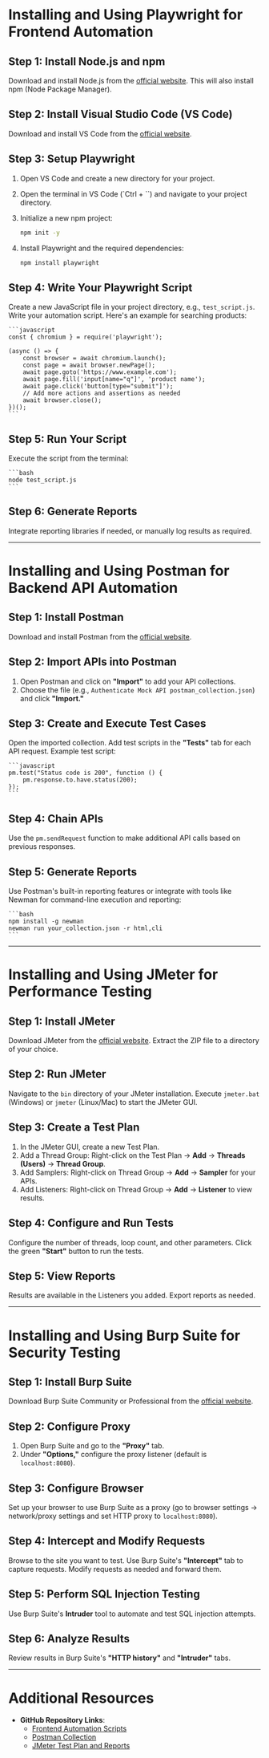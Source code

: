 # Installing and Using Playwright for Frontend Automation

## Step 1: Install Node.js and npm

Download and install Node.js from the [official website](https://nodejs.org/). This will also install npm (Node Package Manager).

## Step 2: Install Visual Studio Code (VS Code)

Download and install VS Code from the [official website](https://code.visualstudio.com/).

## Step 3: Setup Playwright

1. Open VS Code and create a new directory for your project.
2. Open the terminal in VS Code (`Ctrl + ``) and navigate to your project directory.
3. Initialize a new npm project:

    ```bash
    npm init -y
    ```

4. Install Playwright and the required dependencies:

    ```bash
    npm install playwright
    ```

## Step 4: Write Your Playwright Script

Create a new JavaScript file in your project directory, e.g., `test_script.js`. Write your automation script. Here's an example for searching products:

    ```javascript
    const { chromium } = require('playwright');

    (async () => {
        const browser = await chromium.launch();
        const page = await browser.newPage();
        await page.goto('https://www.example.com');
        await page.fill('input[name="q"]', 'product name');
        await page.click('button[type="submit"]');
        // Add more actions and assertions as needed
        await browser.close();
    })();
    ```

## Step 5: Run Your Script

Execute the script from the terminal:

    ```bash
    node test_script.js
    ```

## Step 6: Generate Reports

Integrate reporting libraries if needed, or manually log results as required.

---

# Installing and Using Postman for Backend API Automation

## Step 1: Install Postman

Download and install Postman from the [official website](https://www.postman.com/downloads/).

## Step 2: Import APIs into Postman

1. Open Postman and click on **"Import"** to add your API collections.
2. Choose the file (e.g., `Authenticate Mock API postman_collection.json`) and click **"Import."**

## Step 3: Create and Execute Test Cases

Open the imported collection. Add test scripts in the **"Tests"** tab for each API request. Example test script:

    ```javascript
    pm.test("Status code is 200", function () {
        pm.response.to.have.status(200);
    });
    ```

## Step 4: Chain APIs

Use the `pm.sendRequest` function to make additional API calls based on previous responses.

## Step 5: Generate Reports

Use Postman's built-in reporting features or integrate with tools like Newman for command-line execution and reporting:

    ```bash
    npm install -g newman
    newman run your_collection.json -r html,cli
    ```

---

# Installing and Using JMeter for Performance Testing

## Step 1: Install JMeter

Download JMeter from the [official website](https://jmeter.apache.org/download_jmeter.cgi). Extract the ZIP file to a directory of your choice.

## Step 2: Run JMeter

Navigate to the `bin` directory of your JMeter installation. Execute `jmeter.bat` (Windows) or `jmeter` (Linux/Mac) to start the JMeter GUI.

## Step 3: Create a Test Plan

1. In the JMeter GUI, create a new Test Plan.
2. Add a Thread Group: Right-click on the Test Plan → **Add** → **Threads (Users)** → **Thread Group**.
3. Add Samplers: Right-click on Thread Group → **Add** → **Sampler** for your APIs.
4. Add Listeners: Right-click on Thread Group → **Add** → **Listener** to view results.

## Step 4: Configure and Run Tests

Configure the number of threads, loop count, and other parameters. Click the green **"Start"** button to run the tests.

## Step 5: View Reports

Results are available in the Listeners you added. Export reports as needed.

---

# Installing and Using Burp Suite for Security Testing

## Step 1: Install Burp Suite

Download Burp Suite Community or Professional from the [official website](https://portswigger.net/burp).

## Step 2: Configure Proxy

1. Open Burp Suite and go to the **"Proxy"** tab.
2. Under **"Options,"** configure the proxy listener (default is `localhost:8080`).

## Step 3: Configure Browser

Set up your browser to use Burp Suite as a proxy (go to browser settings → network/proxy settings and set HTTP proxy to `localhost:8080`).

## Step 4: Intercept and Modify Requests

Browse to the site you want to test. Use Burp Suite's **"Intercept"** tab to capture requests. Modify requests as needed and forward them.

## Step 5: Perform SQL Injection Testing

Use Burp Suite's **Intruder** tool to automate and test SQL injection attempts.

## Step 6: Analyze Results

Review results in Burp Suite's **"HTTP history"** and **"Intruder"** tabs.

---

# Additional Resources

- **GitHub Repository Links**:
  - [Frontend Automation Scripts](#)
  - [Postman Collection](#)
  - [JMeter Test Plan and Reports](#)
